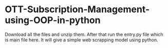 # OTT-Subscription-Management-using-OOP-in-python
Download all the files and unzip them.
After that run the entry.py file which is main file here. It will give a simple web scrapping model using python.
